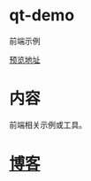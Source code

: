 # qt-demo
前端示例 

[预览地址](https://lightbc.github.io/qt-demo/html/convertFileToBase64.html)
# 内容
前端相关示例或工具。

# [博客](https://www.cnblogs.com/lightbc/)